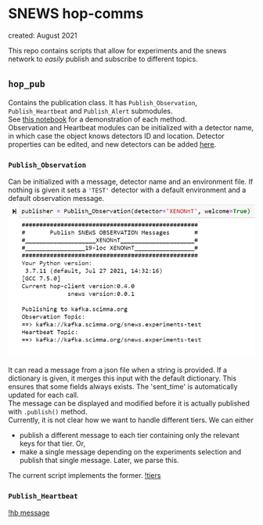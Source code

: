 # SNEWS hop-comms

created: August 2021 <br>

This repo contains scripts that allow for experiments and the snews network to _easily_ publish and subscribe to different topics. <br>

## `hop_pub`
Contains the publication class. It has `Publish_Observation`, `Publish_Heartbeat` and `Publish_Alert` submodules. <br>
See [this notebook](dev-testing.ipynb) for a demonstration of each method.<br>
Observation and Heartbeat modules can be initialized with a detector name, in which case the object knows detectors ID and location. Detector properties can be edited, and new detectors can be added [here](./auxiliary/make_detector_file.py).

### `Publish_Observation` 
Can be initialized with a message, detector name and an environment file. If nothing is given it sets a `'TEST'` detector with a default environment and a default observation message. <br>
![welcome message](./auxiliary/imgs/welcome_message.png)

It can read a message from a json file when a string is provided. If a dictionary is given, it merges this input with the default dictionary. This ensures that some fields always exists. The 'sent_time' is automatically updated for each call. <br>
The message can be displayed and modified before it is actually published with `.publish()` method.<br>
Currently, it is not clear how we want to handle different tiers. We can either 
-	publish a different message to each tier containing only the relevant keys for that tier. Or,
-	make a single message depending on the experiments selection and publish that single message. Later, we parse this.

The current script implements the former. 
[!tiers](./auxiliary/imgs/different_tiers.png)

### `Publish_Heartbeat`
[!hb message](./auxiliary/imgs/heratbeat_messages.png)
